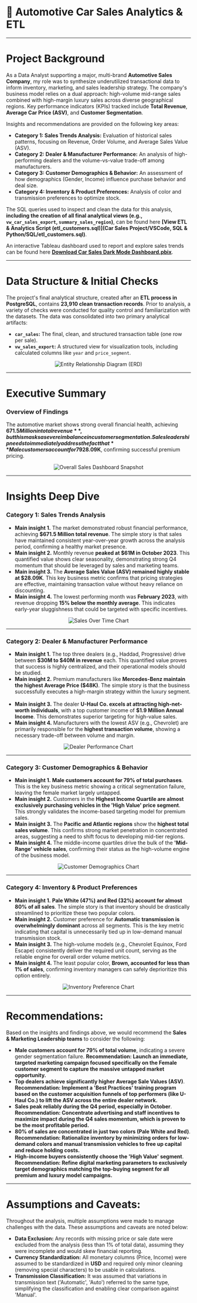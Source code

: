 # 🚗 Automotive Car Sales Analytics & ETL

---

# Project Background

As a Data Analyst supporting a major, multi-brand **Automotive Sales Company**, my role was to synthesize underutilized transactional data to inform inventory, marketing, and sales leadership strategy. The company's business model relies on a dual approach: high-volume mid-range sales combined with high-margin luxury sales across diverse geographical regions. Key performance indicators (KPIs) tracked include **Total Revenue**, **Average Car Price (ASV)**, and **Customer Segmentation**.

Insights and recommendations are provided on the following key areas:

- **Category 1: Sales Trends Analysis:** Evaluation of historical sales patterns, focusing on Revenue, Order Volume, and Average Sales Value (ASV).
- **Category 2: Dealer & Manufacturer Performance:** An analysis of high-performing dealers and the volume-vs-value trade-off among manufacturers.
- **Category 3: Customer Demographics & Behavior:** An assessment of how demographics (Gender, Income) influence purchase behavior and deal size.
- **Category 4: Inventory & Product Preferences:** Analysis of color and transmission preferences to optimize stock.

The SQL queries used to inspect and clean the data for this analysis, **including the creation of all final analytical views (e.g., `vw_car_sales_export`, `summary_sales_region`)**, can be found here **[View ETL & Analytics Script (etl\_customers.sql)](Car Sales Project/VSCode, SQL & Python/SQL/etl_customers.sql)**.

An interactive Tableau dashboard used to report and explore sales trends can be found here **[Download Car Sales Dark Mode Dashboard.pbix](./Car%20Sales%20Dark%20Mode%20Dashboard.pbix)**.

---

# Data Structure & Initial Checks

The project's final analytical structure, created after an **ETL process in PostgreSQL**, contains **23,910 clean transaction records**. Prior to analysis, a variety of checks were conducted for quality control and familiarization with the datasets. The data was consolidated into two primary analytical artifacts:

- **`car_sales`:** The final, clean, and structured transaction table (one row per sale).
- **`vw_sales_export`:** A structured view for visualization tools, including calculated columns like `year` and `price_segment`.

<p align="center">
  <img src="[Place Entity Relationship Diagram image here]" alt="Entity Relationship Diagram (ERD)">
</p>

---

# Executive Summary

### Overview of Findings

The automotive market shows strong overall financial health, achieving **$671.5 Million in total revenue**, but this masks a severe imbalance in customer segmentation. Sales leadership needs to immediately address the fact that **Male customers account for 79% of purchases**, revealing a massive, untapped opportunity in the Female segment. Furthermore, sales peak reliably in **Q4**, informing resource allocation, while the Average Sales Value (ASV) remains stable at **$28.09K**, confirming successful premium pricing.

<p align="center">
  <img src="12334.PNG" alt="Overall Sales Dashboard Snapshot">
</p>

---

# Insights Deep Dive

### Category 1: Sales Trends Analysis

* **Main insight 1.** The market demonstrated robust financial performance, achieving **$671.5 Million total revenue**. The simple story is that sales have maintained consistent year-over-year growth across the analysis period, confirming a healthy market presence.
  
* **Main insight 2.** Monthly revenue **peaked at $61M in October 2023**. This quantified value shows clear seasonality, demonstrating strong Q4 momentum that should be leveraged by sales and marketing teams.
  
* **Main insight 3.** The **Average Sales Value (ASV) remained highly stable at $28.09K**. This key business metric confirms that pricing strategies are effective, maintaining transaction value without heavy reliance on discounting.
  
* **Main insight 4.** The lowest performing month was **February 2023**, with revenue dropping **15% below the monthly average**. This indicates early-year sluggishness that could be targeted with specific incentives.

<p align="center">
  <img src="[Place Sales Over Time visualization here]" alt="Sales Over Time Chart">
</p>

---

### Category 2: Dealer & Manufacturer Performance

* **Main insight 1.** The top three dealers (e.g., Haddad, Progressive) drive between **$30M to $40M in revenue** each. This quantified value proves that success is highly centralized, and their operational models should be studied.
  
* **Main insight 2.** Premium manufacturers like **Mercedes-Benz maintain the highest Average Price ($48K)**. The simple story is that the business successfully executes a high-margin strategy within the luxury segment.
  
* **Main insight 3.** The dealer **U-Haul Co. excels at attracting high-net-worth individuals**, with a top customer income of **$1.9 Million Annual Income**. This demonstrates superior targeting for high-value sales.
  
* **Main insight 4.** Manufacturers with the lowest ASV (e.g., Chevrolet) are primarily responsible for the **highest transaction volume**, showing a necessary trade-off between volume and margin.

<p align="center">
  <img src="[Place Dealer Performance visualization here]" alt="Dealer Performance Chart">
</p>

---

### Category 3: Customer Demographics & Behavior

* **Main insight 1.** **Male customers account for 79% of total purchases**. This is the key business metric showing a critical segmentation failure, leaving the female market largely untapped.
  
* **Main insight 2.** Customers in the **Highest Income Quartile are almost exclusively purchasing vehicles in the 'High Value' price segment**. This strongly validates the income-based targeting model for premium sales.
  
* **Main insight 3.** The **Pacific and Atlantic regions** show the **highest total sales volume**. This confirms strong market penetration in concentrated areas, suggesting a need to shift focus to developing mid-tier regions.
  
* **Main insight 4.** The middle-income quartiles drive the bulk of the **'Mid-Range' vehicle sales**, confirming their status as the high-volume engine of the business model.

<p align="center">
  <img src="[Place Customer Demographics visualization here]" alt="Customer Demographics Chart">
</p>

---

### Category 4: Inventory & Product Preferences

* **Main insight 1.** **Pale White (47%) and Red (32%) account for almost 80% of all sales**. The simple story is that inventory should be drastically streamlined to prioritize these two popular colors.
  
* **Main insight 2.** Customer preference for **Automatic transmission is overwhelmingly dominant** across all segments. This is the key metric indicating that capital is unnecessarily tied up in low-demand manual transmission stock.
  
* **Main insight 3.** The high-volume models (e.g., Chevrolet Equinox, Ford Escape) consistently deliver the required unit count, serving as the reliable engine for overall order volume metrics.
  
* **Main insight 4.** The least popular color, **Brown, accounted for less than 1% of sales**, confirming inventory managers can safely deprioritize this option entirely.

<p align="center">
  <img src="[Place Inventory Preference visualization here]" alt="Inventory Preference Chart">
</p>

---

# Recommendations:

Based on the insights and findings above, we would recommend the **Sales & Marketing Leadership teams** to consider the following: 

* **Male customers account for 79% of total volume**, indicating a severe gender segmentation failure. **Recommendation: Launch an immediate, targeted marketing campaign focused specifically on the Female customer segment to capture the massive untapped market opportunity.**
  
* **Top dealers achieve significantly higher Average Sale Values (ASV)**. **Recommendation: Implement a 'Best Practices' training program based on the customer acquisition funnels of top performers (like U-Haul Co.) to lift the ASV across the entire dealer network.**
  
* **Sales peak reliably during the Q4 period, especially in October**. **Recommendation: Concentrate advertising and staff incentives to maximize impact during the Q4 sales momentum, which is proven to be the most profitable period.**
  
* **80% of sales are concentrated in just two colors (Pale White and Red)**. **Recommendation: Rationalize inventory by minimizing orders for low-demand colors and manual transmission vehicles to free up capital and reduce holding costs.**
  
* **High-income buyers consistently choose the 'High Value' segment**. **Recommendation: Refine digital marketing parameters to exclusively target demographics matching the top-buying segment for all premium and luxury model campaigns.**
  

---

# Assumptions and Caveats:

Throughout the analysis, multiple assumptions were made to manage challenges with the data. These assumptions and caveats are noted below:

* **Data Exclusion:** Any records with missing price or sale date were excluded from the analysis (less than 1% of total data), assuming they were incomplete and would skew financial reporting.
  
* **Currency Standardization:** All monetary columns (Price, Income) were assumed to be standardized in **USD** and required only minor cleaning (removing special characters) to be usable in calculations.
  
* **Transmission Classification:** It was assumed that variations in transmission text ('Automatic', 'Auto') referred to the same type, simplifying the classification and enabling clear comparison against 'Manual'.
